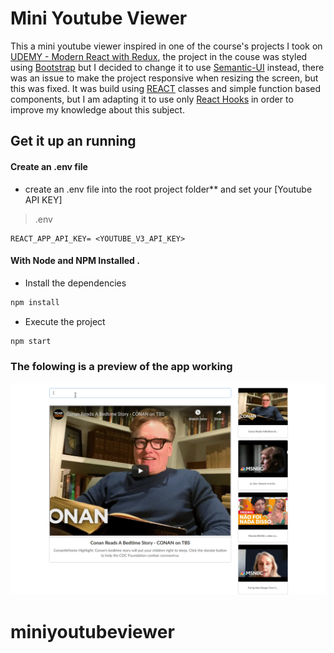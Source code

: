 # Mini Youtube Viewer

This a mini youtube viewer inspired in one of the course's projects I took on [UDEMY - Modern React with Redux](https://www.udemy.com/course/react-redux/), the project in the couse was styled using [Bootstrap](https://getbootstrap.com/) but I decided to change it to use [Semantic-UI](https://semantic-ui.com/) instead, there was an issue to make the project responsive when resizing the screen, but this was fixed. It was build using [REACT](https://reactjs.org/) classes and simple function based components, but I am adapting it to use only [React Hooks](https://reactjs.org/docs/hooks-intro.html) in order 
to improve my knowledge about this subject. 


## Get it up an running

#### Create an .env file

- create an .env file into the root project folder** and set your [Youtube API KEY]

> .env

```
REACT_APP_API_KEY= <YOUTUBE_V3_API_KEY>
```

#### With Node and NPM Installed .

- Install the dependencies

```bash
npm install
```

- Execute the project
```bash
npm start
```


### The folowing is a preview of the app working


![map_sample](resources/miniyoutubeviewer.gif)
# miniyoutubeviewer
